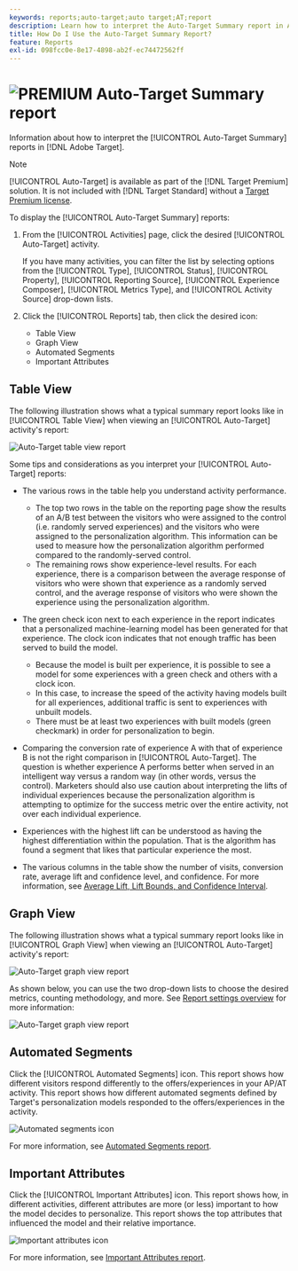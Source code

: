 ```yaml
---
keywords: reports;auto-target;auto target;AT;report
description: Learn how to interpret the Auto-Target Summary report in Adobe Target. You can switch to the Automated Segments and Important Attributes reports from this report.
title: How Do I Use the Auto-Target Summary Report?
feature: Reports
exl-id: 098fcc0e-8e17-4898-ab2f-ec74472562ff
---
```

# ![PREMIUM](/help/assets/premium.png) Auto-Target Summary report

Information about how to interpret the [!UICONTROL Auto-Target Summary] reports in [!DNL Adobe Target].

>[!NOTE]
>
>[!UICONTROL Auto-Target] is available as part of the [!DNL Target Premium] solution. It is not included with [!DNL Target Standard] without a [Target Premium license](/help/c-intro/intro.md#premium).

To display the [!UICONTROL Auto-Target Summary] reports:

1. From the [!UICONTROL Activities] page, click the desired [!UICONTROL Auto-Target] activity.

   If you have many activities, you can filter the list by selecting options from the [!UICONTROL Type], [!UICONTROL Status], [!UICONTROL Property], [!UICONTROL Reporting Source], [!UICONTROL Experience Composer], [!UICONTROL Metrics Type], and [!UICONTROL Activity Source] drop-down lists.

1. Click the [!UICONTROL Reports] tab, then click the desired icon:

   * Table View
   * Graph View
   * Automated Segments
   * Important Attributes

## Table View

The following illustration shows what a typical summary report looks like in [!UICONTROL Table View] when viewing an [!UICONTROL Auto-Target] activity's report:

![Auto-Target table view report](/help/c-reports/assets/at-table-view.png)

Some tips and considerations as you interpret your [!UICONTROL Auto-Target] reports:

* The various rows in the table help you understand activity performance.

    * The top two rows in the table on the reporting page show the results of an A/B test between the visitors who were assigned to the control (i.e. randomly served experiences) and the visitors who were assigned to the personalization algorithm. This information can be used to measure how the personalization algorithm performed compared to the randomly-served control. 
    * The remaining rows show experience-level results. For each experience, there is a comparison between the average response of visitors who were shown that experience as a randomly served control, and the average response of visitors who were shown the experience using the personalization algorithm.

* The green check icon next to each experience in the report indicates that a personalized machine-learning model has been generated for that experience. The clock icon indicates that not enough traffic has been served to build the model.

    * Because the model is built per experience, it is possible to see a model for some experiences with a green check and others with a clock icon. 
    * In this case, to increase the speed of the activity having models built for all experiences, additional traffic is sent to experiences with unbuilt models. 
    * There must be at least two experiences with built models (green checkmark) in order for personalization to begin.

* Comparing the conversion rate of experience A with that of experience B is not the right comparison in [!UICONTROL Auto-Target]. The question is whether experience A performs better when served in an intelligent way versus a random way (in other words, versus the control). Marketers should also use caution about interpreting the lifts of individual experiences because the personalization algorithm is attempting to optimize for the success metric over the entire activity, not over each individual experience. 
* Experiences with the highest lift can be understood as having the highest differentiation within the population. That is the algorithm has found a segment that likes that particular experience the most.
* The various columns in the table show the number of visits, conversion rate, average lift and confidence level, and confidence. For more information, see [Average Lift, Lift Bounds, and Confidence Interval](/help/c-reports/c-report-settings/average-lift-bounds-and-confidence-interval.md).

## Graph View

The following illustration shows what a typical summary report looks like in [!UICONTROL Graph View] when viewing an [!UICONTROL Auto-Target] activity's report:

![Auto-Target graph view report](/help/c-reports/assets/at-graph-view.png)

As shown below, you can use the two drop-down lists to choose the desired metrics, counting methodology, and more. See [Report settings overview](/help/c-reports/c-report-settings/report-settings.md) for more information:

![Auto-Target graph view report](/help/c-reports/assets/at-graph-view-2.png)

## Automated Segments

Click the [!UICONTROL Automated Segments] icon. This report shows how different visitors respond differently to the offers/experiences in your AP/AT activity. This report shows how different automated segments defined by Target's personalization models responded to the offers/experiences in the activity.

![Automated segments icon](/help/c-reports/assets/icon-automated-sements.png)

For more information, see [Automated Segments report](/help/c-reports/c-personalization-insights-reports/automated-segments-report.md).

## Important Attributes

Click the [!UICONTROL Important Attributes] icon. This report shows how, in different activities, different attributes are more (or less) important to how the model decides to personalize. This report shows the top attributes that influenced the model and their relative importance.

![Important attributes icon](/help/c-reports/assets/icon-important-attributes.png)

For more information, see [Important Attributes report](/help/c-reports/c-personalization-insights-reports/important-attributes-report.md).

